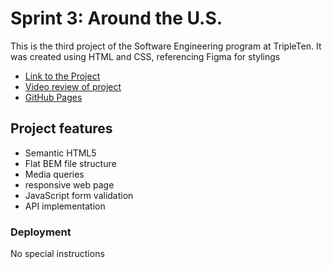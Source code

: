 # Sprint 3: Around the U.S.

This is the third project of the Software Engineering program at TripleTen. It was created using HTML and CSS, referencing Figma for stylings

- [Link to the Project](https://github.com/taylorrubbert/se_project_aroundtheus)
- [Video review of project](https://drive.google.com/file/d/1bQ_n75s-2yvn-9vtjqGBtbBlD1vf8Bi3/view?usp=sharing)
- [GitHub Pages](https://taylorrubbert.github.io/se_project_aroundtheus/)

## Project features

- Semantic HTML5
- Flat BEM file structure
- Media queries
- responsive web page
- JavaScript form validation
- API implementation

### Deployment

No special instructions
